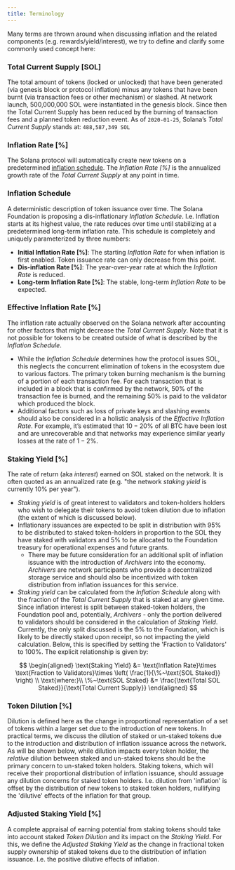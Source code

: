 ```yaml
---
title: Terminology 
---
```



Many terms are thrown around when discussing inflation and the related components (e.g. rewards/yield/interest), we try to define and clarify some commonly used concept here:

### Total Current Supply [SOL]
The total amount of tokens (locked or unlocked) that have been generated (via genesis block or protocol inflation) minus any tokens that have been burnt (via transaction fees or other mechanism) or slashed. At network launch, 500,000,000 SOL were instantiated in the genesis block. Since then the Total Current Supply has been reduced by the burning of transaction fees and a planned token reduction event. As of `2020-01-25`, Solana’s *Total Current Supply* stands at: `488,587,349 SOL`


### Inflation Rate [%]
The Solana protocol will automatically create new tokens on a predetermined [inflation schedule](#inflation-schedule). The *Inflation Rate [%]* is the annualized growth rate of the *Total Current Supply* at any point in time.


### Inflation Schedule
A deterministic description of token issuance over time. The Solana Foundation is proposing a dis-inflationary *Inflation Schedule*. I.e. Inflation starts at its highest value, the rate reduces over time until stabilizing at a predetermined long-term inflation rate. This schedule is completely and uniquely parameterized by three numbers:

- **Initial Inflation Rate [%]**: The starting *Inflation Rate* for when inflation is first enabled. Token issuance rate can only decrease from this point. 
- **Dis-inflation Rate [%]**: The year-over-year rate at which the *Inflation Rate* is reduced.
- **Long-term Inflation Rate [%]**: The stable, long-term *Inflation Rate* to be expected.


### Effective Inflation Rate [%]

The inflation rate actually observed on the Solana network after accounting for other factors that might decrease the *Total Current Supply*. Note that it is not possible for tokens to be created outside of what is described by the *Inflation Schedule*.  

- While the *Inflation Schedule* determines how the protocol issues SOL, this neglects the concurrent elimination of tokens in the ecosystem due to various factors. The primary token burning mechanism is the burning of a portion of each transaction fee.  For each transaction that is included in a block that is confirmed by the network, 50% of the transaction fee is burned, and the remaining 50% is paid to the validator which produced the block.
- Additional factors such as loss of private keys and slashing events should also be considered in a holistic analysis of the *Effective Inflation Rate*. For example, it’s estimated that $10-20\%$ of all BTC have been lost and are unrecoverable and that networks may experience similar yearly losses at the rate of $1-2\%$.

### Staking Yield [%]
The rate of return (aka *interest*) earned on SOL staked on the network. It is often quoted as an annualized rate (e.g. "the network *staking yield* is currently $10\%$ per year").
- *Staking yield* is of great interest to validators and token-holders holders who wish to delegate their tokens to avoid token dilution due to inflation (the extent of which is discussed below).
- Inflationary issuances are expected to be split in distribution with 95% to be distributed to staked token-holders in proportion to the SOL they have staked with validators and 5% to be allocated to the Foundation treasury for operational expenses and future grants.
    - There may be future consideration for an additional split of inflation issuance with the introduction of *Archivers* into the economy. *Archivers* are network participants who provide a decentralized storage service and should also be incentivized with token distribution from inflation issuances for this service.
- *Staking yield* can be calculated from the *Inflation Schedule* along with the fraction of the *Total Current Supply* that is staked at any given time. Since inflation interest is split between staked-token holders, the Foundation pool and, potentially, *Archivers* - only the portion delivered to validators should be considered in the calculation of *Staking Yield*. Currently, the only split discussed is the $5\%$ to the Foundation, which is likely to be directly staked upon receipt, so not impacting the yield calculation. Below, this is specified by setting the 'Fraction to Validators' to $100\%$. The explicit relationship is given by:

$$
\begin{aligned}
\text{Staking Yield} &= \text{Inflation Rate}\times \text{Fraction to Validators}\times \left( \frac{1}{\%~\text{SOL Staked}} \right) \\
\text{where:}\\
\%~\text{SOL Staked} &= \frac{\text{Total SOL Staked}}{\text{Total Current Supply}}
\end{aligned}
$$


### Token Dilution [%]

Dilution is defined here as the change in proportional representation of a set of tokens within a larger set due to the introduction of new tokens. In practical terms, we discuss the dilution of staked or un-staked tokens due to the introduction and distribution of inflation issuance across the network. As will be shown below, while dilution impacts every token holder, the *relative* dilution between staked and un-staked tokens should be the primary concern to un-staked token holders. Staking tokens, which will receive their proportional distribution of inflation issuance, should assuage any dilution concerns for staked token holders. I.e. dilution from 'inflation' is offset by the distribution of new tokens to staked token holders, nullifying the 'dilutive' effects of the inflation for that group.

### Adjusted Staking Yield [%]

A complete appraisal of earning potential from staking tokens should take into account staked *Token Dilution* and its impact on the *Staking Yield*. For this, we define the *Adjusted Staking Yield* as the change in fractional token supply ownership of staked tokens due to the distribution of inflation issuance. I.e. the positive dilutive effects of inflation. 
